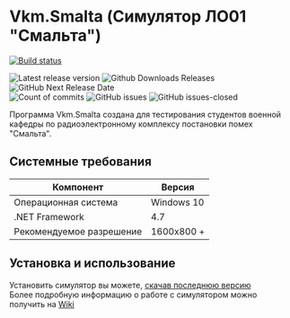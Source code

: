 # Vkm.Smalta (Симулятор ЛО01 "Смальта") 
[![Build status](https://danila-chervonny.visualstudio.com/_apis/public/build/definitions/992b783f-d643-4a7e-b310-eadf0b29a2d9/1/badge)](https://danila-chervonny.visualstudio.com/992b783f-d643-4a7e-b310-eadf0b29a2d9/_build/latest?definitionId=1)

![Latest release version](https://github-basic-badges.herokuapp.com/release/PicOLinO/Vkm.Smalta.svg)
![Github Downloads Releases](https://img.shields.io/github/downloads/PicOLinO/Vkm.Smalta/latest/total.svg)
![GitHub Next Release Date](https://img.shields.io/badge/next%20release-september-brightgreen.svg)  
![Count of commits](https://github-basic-badges.herokuapp.com/commits/PicOLinO/Vkm.Smalta.svg)
![GitHub issues](https://img.shields.io/github/issues/PicOLinO/Vkm.Smalta.svg)
![GitHub issues-closed](https://img.shields.io/github/issues-closed/PicOLinO/Vkm.Smalta.svg)

Программа Vkm.Smalta создана для тестирования студентов военной кафедры по радиоэлектронному комплексу постановки помех "Смальта".

## Системные требования
|Компонент               |Версия    |
|------------------------|----------|
|Операционная система    |Windows 10|
|.NET Framework          |4.7       |
|Рекомендуемое разрешение|1600x800 +|

## Установка и использование
Установить симулятор вы можете, [скачав последнюю версию](https://github.com/PicOLinO/VKMSmalta/releases)  
Более подробную информацию о работе с симулятором можно получить на [Wiki](https://github.com/PicOLinO/Vkm.Smalta/wiki)

